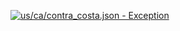 [![us/ca/contra_costa.json - Exception](https://img.shields.io/badge/us/ca/contra_costa.json-Exception-red)](https://github.com/openaddresses/openaddresses/tree/master/sources/us/ca/contra_costa.json)